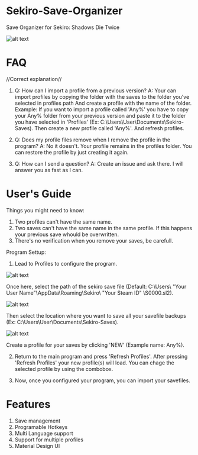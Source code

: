 # Sekiro-Save-Organizer
Save Organizer for Sekiro: Shadows Die Twice 

![alt text](https://github.com/PapaElGunmen/Sekiro-Save-Organizer/blob/master/SSO.png)

# FAQ
//Correct explanation//
1. Q: How can I import a profile from a previous version? A: Your can import profiles by copying the folder with the saves to the folder you've selected in profiles path And create a profile with the name of the folder. Example: If you want to import a profile called 'Any%' you have to copy your Any% folder from your previous version and paste it to the folder you have selected in 'Profiles' (Ex: C:\Users\User\Documents\Sekiro-Saves). Then create a new profile called 'Any%'. And refresh profiles.

2. Q: Does my profile files remove when I remove the profile in the program? A: No it doesn't. Your profile remains in the profiles folder. You can restore the profile by just creating it again.

3. Q: How can I send a question? A: Create an issue and ask there. I will answer you as fast as I can. 

# User's Guide
Things you might need to know:
1. Two profiles can't have the same name.
2. Two saves can't have the same name in the same profile. If this happens your previous save whould be overwritten.
3. There's no verification when you remove your saves, be carefull.


Program Settup:
1. Lead to Profiles to configure the program. 

  ![alt text](https://github.com/PapaElGunmen/Sekiro-Save-Organizer/blob/master/profiles.png)

  Once here, select the path of the sekiro save file (Default: C:\Users\ "Your User Name"\AppData\Roaming\Sekiro\ "Your Steam ID"   \S0000.sl2). 

  ![alt text](https://github.com/PapaElGunmen/Sekiro-Save-Organizer/blob/master/savefilepath.png)

  Then select the location where you want to save all your savefile backups (Ex: C:\Users\User\Documents\Sekiro-Saves).

  ![alt text](https://github.com/PapaElGunmen/Sekiro-Save-Organizer/blob/master/profilepath.png)

  Create a profile for your saves by clicking 'NEW' (Example name: Any%).

2. Return to the main program and press 'Refresh Profiles'. After pressing 'Refresh Profiles' your new profile(s) will load. You can chage the selected profile by using the combobox.

3. Now, once you configured your program, you can import your savefiles.

# Features
1. Save management
2. Programable Hotkeys
3. Multi Language support
4. Support for multiple profiles
5. Material Design UI

